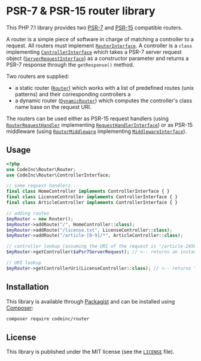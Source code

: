 # PSR-7 & PSR-15 router library

This PHP 7.1 library provides two [PSR-7](https://www.php-fig.org/psr/psr-7/) and [PSR-15](https://www.php-fig.org/psr/psr-15/) compatible routers.  

A router is a simple piece of software in charge of matching a controller to a request. All routers must implement [`RouterInterface`](src/RouterInterface.php). A controller is a `class` implementing [`ControllerInterface`](src/ControllerInterface.php) which takes a PSR-7 server request object ([`ServerRequestInterface`](https://github.com/php-fig/http-message/blob/master/src/ServerRequestInterface.php)) as a constructor parameter and returns a PSR-7 response through the `getResponse()` method.  
 
 Two routers are supplied: 
 * a static router ([`Router`](src/Router.php)) which works with a list of predefined routes (unix patterns) and their corresponding controllers a
 * a dynamic router ([`DynamicRouter`](src/DynamicRouter.php)) which computes the controller's class name base on the request URI. 

The routers can be used either as PSR-15 request handlers (using [`RouterRequestHandler`](src/Psr15Wrapper/RouterRequestHandler.php) implementing [`RequestHandlerInterface`](https://github.com/http-interop/http-middleware/blob/master/src/RequestHandlerInterface.php)) or as PSR-15 middleware (using [`RouterMiddleware`](src/Psr15Wrapper/RouterMiddleware.php) implementing [`MiddlewareInterface`](https://github.com/http-interop/http-middleware/blob/master/src/MiddlewareInterface.php)).

## Usage

```php
<?php
use CodeInc\Router\Router;
use CodeInc\Router\ControllerInterface;

// some request handlers...
final class HomeController implements ControllerInterface { } 
final class LicenseController implements ControllerInterface { } 
final class ArticleController implements ControllerInterface { } 

// adding routes
$myRouter = new Router();
$myRouter->addRoute("/", HomeController::class); 
$myRouter->addRoute("/license.txt", LicenseController::class); 
$myRouter->addRoute("/article-[0-9]/*", ArticleController::class); 

// controller lookup (assuming the URI of the request is "/article-2456/a-great-article.html") 
$myRouter->getController($aPsr7ServerRequest); // <-- returns an instance of ArticleController

// URI lookup
$myRouter->getControllerUri(LicenseController::class); // <-- returns "/license.txt"
```

## Installation

This library is available through [Packagist](https://packagist.org/packages/codeinc/router) and can be installed using [Composer](https://getcomposer.org/): 

```bash
composer require codeinc/router
```

## License 
This library is published under the MIT license (see the [`LICENSE`](LICENSE) file).